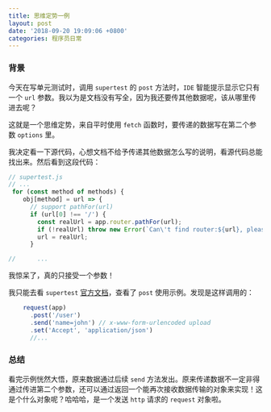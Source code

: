 ```yaml
---
title: 思维定势一例
layout: post
date: '2018-09-20 19:09:06 +0800'
categories: 程序员日常 
---
```


### 背景
今天在写单元测试时，调用 `supertest` 的 `post` 方法时，`IDE` 智能提示显示它只有一个 `url` 参数。我以为是文档没有写全，因为我还要传其他数据呢，该从哪里传进去呢？

这就是一个思维定势，来自平时使用 `fetch` 函数时，要传递的数据写在第二个参数 `options` 里。

我决定看一下源代码，心想文档不给予传递其他数据怎么写的说明，看源代码总能找出来。然后看到这段代码：

```javascript
// supertest.js
// ...
 for (const method of methods) {
    obj[method] = url => {
      // support pathFor(url)
      if (url[0] !== '/') {
        const realUrl = app.router.pathFor(url);
        if (!realUrl) throw new Error(`Can\'t find router:${url}, please check your \'app/router.js\'`);
        url = realUrl;
      }

//      ...
```
我惊呆了，真的只接受一个参数！

我只能去看 `supertest` [官方文档](https://github.com/visionmedia/supertest)，查看了 `post` 使用示例。发现是这样调用的：
```javascript
    request(app)
      .post('/user')
      .send('name=john') // x-www-form-urlencoded upload
      .set('Accept', 'application/json')
      //...
```

### 总结
看完示例恍然大悟，原来数据通过后续 `send` 方法发出。原来传递数据不一定非得通过传进第二个参数，还可以通过返回一个能再次接收数据传输的对象来实现！这是个什么对象呢？哈哈哈，是一个发送 `http` 请求的 `request` 对象啦。